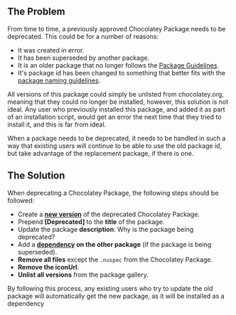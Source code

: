 ## The Problem
From time to time, a previously approved Chocolatey Package needs to be deprecated.  This could be for a number of reasons:

* It was created in error.
* It has been superseded by another package.
* It is an older package that no longer follows the [Package Guidelines](http://github.com/chocolatey/chocolatey/wiki/CreatePackages).
* It's package id has been changed to something that better fits with the [package naming guidelines](https://github.com/chocolatey/chocolatey/wiki/CreatePackages#naming-your-package).

All versions of this package could simply be unlisted from chocolatey.org, meaning that they could no longer be installed, however, this solution is not ideal.  Any user who previously installed this package, and added it as part of an installation script, would get an error the next time that they tried to install it, and this is far from ideal.

When a package needs to be deprecated, it needs to be handled in such a way that existing users will continue to be able to use the old package id, but take advantage of the replacement package, if there is one.

## The Solution
When deprecating a Chocolatey Package, the following steps should be followed:

* Create a **[new version](https://github.com/chocolatey/chocolatey/wiki/CreatePackages#package-fix-version-notation)** of the deprecated Chocolatey Package.
* Prepend **[Deprecated]** to the **title** of the package.
* Update the package **description**: Why is the package being deprecated?
* Add a **[dependency](http://docs.nuget.org/docs/reference/nuspec-reference#Specifying_Dependencies) on the other package** (if the package is being superseded).
* **Remove all files** except the `.nuspec` from the Chocolatey Package.
* **Remove the iconUrl**.
* **Unlist all versions** from the package gallery.

By following this process, any existing users who try to update the old package will automatically get the new package, as it will be installed as a dependency